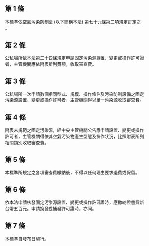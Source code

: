 第 1 條
-------
本標準依空氣污染防制法 (以下簡稱本法) 第七十九條第二項規定訂定之  
。

第 2 條
-------
公私場所依本法第二十四條規定申請固定污染源設置、變更或操作許可證  
者，主管機關應依附表所列費額，收取審查費。

第 3 條
-------
公私場所一次申請數個相同型式、規模、操作條件及污染防制設備之固定  
污染源設置、變更或操作許可者，主管機關得以單一污染源收取審查費。

第 4 條
-------
附表未規範之固定污染源，經中央主管機關公告應申請設置、變更或操作  
許可者，主管機關得依其空氣污染物產生型態及操作狀況，比照附表所列  
相關類別收取審查費。

第 5 條
-------
本標準所規定之各項審查費繳納後，不得以任何理由要求退費或保留。

第 6 條
-------
依本法申請核發固定污染源設置、變更或操作許可證時，應繳納證書費新  
台幣五百元。申請換發或補發許可證時，亦同。

第 7 條
-------
本標準自發布日施行。

